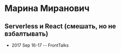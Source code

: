 # Марина Миранович

## Serverless и React (смешать, но не взбалтывать)
- 2017 Sep 16-17 -- FrontTalks    
